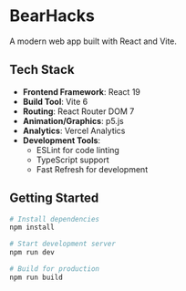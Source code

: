 # BearHacks

A modern web app built with React and Vite.

## Tech Stack

- **Frontend Framework**: React 19
- **Build Tool**: Vite 6
- **Routing**: React Router DOM 7
- **Animation/Graphics**: p5.js
- **Analytics**: Vercel Analytics
- **Development Tools**:
  - ESLint for code linting
  - TypeScript support
  - Fast Refresh for development

## Getting Started

```bash
# Install dependencies
npm install

# Start development server
npm run dev

# Build for production
npm run build
```
